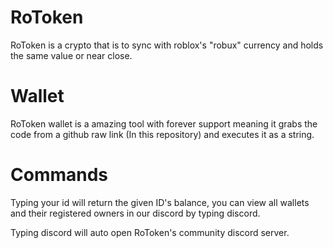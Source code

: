# RoToken

RoToken is a crypto that is to sync with roblox's "robux" currency and holds the same value or near close.

# Wallet

RoToken wallet is a amazing tool with forever support meaning it grabs the code from a github raw link (In this repository) and executes it as a string.

# Commands

Typing your id will return the given ID's balance, you can view all wallets and their registered owners in our discord by typing discord.

Typing discord will auto open RoToken's community discord server.
